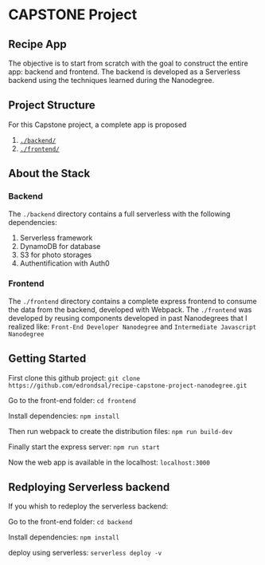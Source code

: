 # CAPSTONE Project

## Recipe App

The objective is to start from scratch with the goal to construct the entire app: backend and frontend. The backend is developed as a Serverless backend using the techniques learned during the Nanodegree.

## Project Structure

For this Capstone project, a complete app is proposed

1. [`./backend/`](#Backend)
2. [`./frontend/`](#Frontend)

## About the Stack

### Backend

The `./backend` directory contains a full serverless with the following dependencies:

1. Serverless framework
2. DynamoDB for database
3. S3 for photo storages
4. Authentification with Auth0


### Frontend

The `./frontend` directory contains a complete express frontend to consume the data from the backend, developed with Webpack.
The `./frontend` was developed by reusing components developed in past Nanodegrees that I realized like: `Front-End Developer Nanodegree` and `Intermediate Javascript Nanodegree`


## Getting Started

First clone this github project: `git clone https://github.com/edrondsal/recipe-capstone-project-nanodegree.git`

Go to the front-end folder: `cd frontend`

Install dependencies: `npm install`

Then run webpack to create the distribution files: `npm run build-dev`

Finally start the express server: `npm run start`

Now the web app is available in the localhost:  `localhost:3000`

## Redploying Serverless backend

If you whish to redeploy the serverless backend:

Go to the front-end folder: `cd backend`

Install dependencies: `npm install`

deploy using serverless: `serverless deploy -v`



